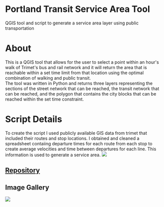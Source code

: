 ﻿# Portland Transit Service Area Tool

QGIS tool and script to generate a service area layer using public transportation   

# About

This is a QGIS tool that allows for the user to select a point within an hour's walk of Trimet's bus and rail network and it will return the area that is reachable within a set time limit from that location using the optimal combination of walking and public transit. 
<br>
The tool was written in Python and returns three layers representing the sections of the street network that can be reached, the transit network that can be reached, and the polygon that contains the city blocks that can be reached within the set time constraint.
<br>
# Script Details
To create the script I used publicly available GIS data from trimet that included their routes and stop locations. 
I obtained and cleaned a spreadsheet contaiing departure times for each route from each stop to create average velocities and time between departures for each line. This information is used to generate a service area.
<img src="images/TransitServiceAreaFlowchart"/>


## [Repository](https://github.com/LukeMitchell-N/PortlandTransitIsochrone)

## Image Gallery
<img src="images/Skatepark Accessibility"/>
